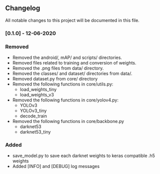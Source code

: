 ##  Changelog

All notable changes to this project will be documented in this file.

### [0.1.0]  - 12-06-2020

### Removed 

- Removed the android/, mAP/ and scripts/ directories.
- Removed files related to training and conversion of weights.
- Removed the .png files from data/ directory.
- Removed the classes/ and dataset/ directories from data/.
- Removed dataset.py from core/ directory
- Removed the following functions in core/utils.py:
  - load_weights_tiny
  - load_weights_v3
- Removed the following functions in core/yolov4.py:
  - YOLOv3
  - YOLOv3_tiny
  - decode_train
- Removed the following functions in core/backbone.py
  - darknet53
  - darknet53_tiny

### Added

- save_model.py to save each darknet weights to keras compatible .h5 weights 
- Added [INFO] and [DEBUG] log messages